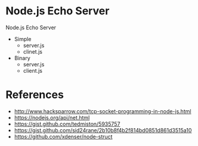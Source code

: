 # Node.js Echo Server

Node.js Echo Server

- Simple
  - server.js
  - clinet.js
- Binary
  - server.js
  - client.js


# References
- http://www.hacksparrow.com/tcp-socket-programming-in-node-js.html
- https://nodejs.org/api/net.html
- https://gist.github.com/tedmiston/5935757
- https://gist.github.com/sid24rane/2b10b8f4b2f814bd0851d861d3515a10
- https://github.com/xdenser/node-struct
